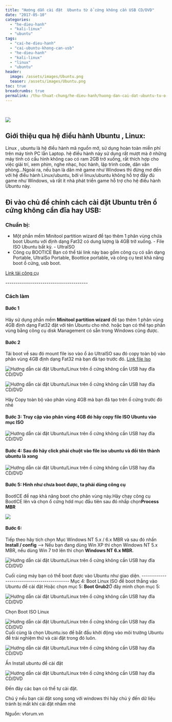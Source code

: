 ```yaml
---
title: "Hướng dẫn cài đặt  Ubuntu từ ổ cứng không cần USB CD/DVD"
date: "2017-05-10"
categories: 
  - "he-dieu-hanh"
  - "kali-linux"
  - "ubuntu"
tags: 
  - "cai-he-dieu-hanh"
  - "cai-ubuntu-khong-can-usb"
  - "he-dieu-hanh"
  - "kali-linux"
  - "linux"
  - "ubuntu"
header:
  image: /assets/images/Ubuntu.png
  teaser: /assets/images/Ubuntu.png
toc: true
breadcrumbs: true
permalink: /thu-thuat-chung/he-dieu-hanh/huong-dan-cai-dat-ubuntu-tu-o-cung-khong-can-usb-cddvd
---
```


 

![](/assets/images/Ubuntu.png)

## **Giới thiệu qua hệ điều hành Ubuntu , Linux:**

Linux , ubuntu là hệ điều hành mã nguồn mở, sử dụng hoàn toàn miễn phí trên máy tính PC lẫn Laptop. hệ điều hành này sử dụng rất mượt mà ở những máy tính có cấu hình không cao có ram 2GB trở xuống, rất thích hợp cho việc giải trí, xem phim, nghe nhạc, học hành, lập trình code, dân văn phòng...Ngoài ra, nếu bạn là dân mê game như Windows thì đừng mơ đến với hệ điều hành Linux/ubuntu, bởi vì linux/ubuntu không hỗ trợ đầy đủ game như Windows, và rất ít nhà phát triển game hỗ trợ cho hệ điều hành Ubuntu này.

## **Đi vào chủ đề chính cách cài đặt Ubuntu trên ổ cứng không cần đĩa hay USB:**

### **Chuẩn bị:**

- Một phần mềm Minitool partition wizard để tạo thêm 1 phân vùng chứa boot Ubuntu với định dạng Fat32 có dung lượng là 4GB trở xuống. - File ISO Ubuntu bất kỳ. - UltralSO
- Công cụ BOOTICE Bạn có thể tải link này bao gồm công cụ có sẵn dạng Portable, UltralSo Portable, Boottice portable, và công cụ test khả năng boot ổ cứng, usb boot.

[Link tải công cụ](https://drive.google.com/open?id=0B3FpmWUmd-t4Wm5jLWs5amRjTG8)

\----------------------------------------

### Cách làm

#### Bước 1

Hãy sử dụng phần mềm **Minitool partition wizard** để tạo thêm 1 phân vùng 4GB định dạng Fat32 đặt với tên Ubuntu cho nhớ. hoặc bạn có thể tạo phân vùng bằng công cụ disk Management có sẵn trong Windows cũng được.

#### Bước 2

Tải boot về sau đó mount file iso vào ổ ảo UltralSO sau đó copy toàn bộ vào phân vùng 4GB định dạng Fat32 mà bạn đã tạo trước đó. [Link file Iso](https://drive.google.com/open?id=0B3FpmWUmd-t4V2FuVUpENTNiaG8)

![Hướng dẫn cài đặt Ubuntu/Linux trên ổ cứng không cần USB hay đĩa CD/DVD](/assets/images/0000.png "0000")

![Hướng dẫn cài đặt Ubuntu/Linux trên ổ cứng không cần USB hay đĩa CD/DVD](/assets/images/000.png "000")

Hãy Copy toàn bộ vào phân vùng 4GB mà bạn đã tạo trên ổ cứng trước đó nhé

#### **Bước 3:** Truy cập vào phân vùng 4GB đó hãy copy file ISO Ubuntu vào mục ISO

![Hướng dẫn cài đặt Ubuntu/Linux trên ổ cứng không cần USB hay đĩa CD/DVD](/assets/images/116.png "11(6)")

#### **Bước 4:** Sau đó hãy click phải chuột vào file iso ubuntu và đổi tên thành **ubuntu** là xong

![Hướng dẫn cài đặt Ubuntu/Linux trên ổ cứng không cần USB hay đĩa CD/DVD](/assets/images/221.png "22(1)")

#### **Bước 5:** Hình như chưa boot được, ta phải dùng công cụ

BootICE để nạp khả năng boot cho phân vùng này.Hãy chạy công cụ BootICE lên và chọn ổ cứng hdd mục đầu tiên sau đó nhấp chọn**Process MBR**

![](/assets/images/vforum.vn-252077-w2fuqfn.png)

#### **Bước 6:**

Tiếp theo hãy tích chọn Mục Windows NT 5.x / 6.x MBR và sau đó nhấn **Install / config** --> Nếu bạn đang dùng Win XP thì chọn Windows NT 5.x MBR, nếu dùng Win 7 trở lên thì chọn **Windows NT 6.x MBR.**

![Hướng dẫn cài đặt Ubuntu/Linux trên ổ cứng không cần USB hay đĩa CD/DVD](/assets/images/333.png "333")

Cuối cùng máy bạn có thể boot được vào Ubuntu như giao diện. ------------------------------------------- Mục 4: Boot Linux ISO để boot thẳng vào Ubuntu để cài đặt Hoặc chọn mục 5: **Boot Grub2**Ở đây mình chọn mục 5:

![Hướng dẫn cài đặt Ubuntu/Linux trên ổ cứng không cần USB hay đĩa CD/DVD](/assets/images/143.png "1(43)")

Chọn Boot ISO Linux

![Hướng dẫn cài đặt Ubuntu/Linux trên ổ cứng không cần USB hay đĩa CD/DVD](/assets/images/228.png "2(28)")Cuối cùng là chọn Ubuntu.iso để bắt đầu khởi động vào môi trường Ubuntu để trải nghiệm thử và cài đặt trong đó luôn.

![Hướng dẫn cài đặt Ubuntu/Linux trên ổ cứng không cần USB hay đĩa CD/DVD](/assets/images/323.png "3(23)")

Ấn Install ubuntu để cài đặt

![Hướng dẫn cài đặt Ubuntu/Linux trên ổ cứng không cần USB hay đĩa CD/DVD](/assets/images/screenshot-from-2016-06-10-09-18-26.png "screenshot from 2016 06 10 09 18 26")

Đến đây các bạn có thể tự cài đặt.

Chú ý nếu bạn cài đặt song song với windows thì hãy chú ý đến dữ liệu tránh bị mất khi cài đặt nhầm nhé

Nguồn: vforum.vn
